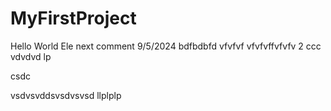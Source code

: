 # MyFirstProject
Hello
World
Ele
next comment 9/5/2024
bdfbdbfd
vfvfvf
vfvfvffvfvfv 2
ccc
vdvdvd
lp

csdc

vsdvsvddsvsdvsvsd
llplplp